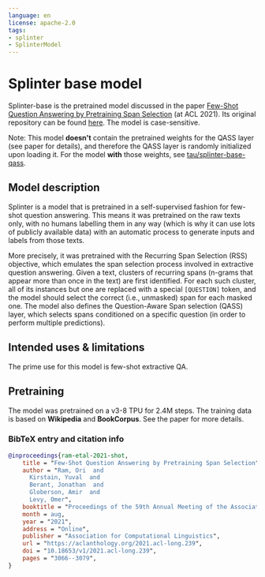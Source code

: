 ```yaml
---
language: en
license: apache-2.0
tags:
- splinter
- SplinterModel
---
```


# Splinter base model  

Splinter-base is the pretrained model discussed in the paper [Few-Shot Question Answering by Pretraining Span Selection](https://aclanthology.org/2021.acl-long.239/) (at ACL 2021). Its original repository can be found [here](https://github.com/oriram/splinter). The model is case-sensitive.

Note: This model **doesn't** contain the pretrained weights for the QASS layer (see paper for details), and therefore the QASS layer is randomly initialized upon loading it. For the model **with** those weights, see [tau/splinter-base-qass](https://huggingface.co/tau/splinter-base-qass).

## Model description

Splinter is a model that is pretrained in a self-supervised fashion for few-shot question answering. This means it was pretrained on the raw texts only, with no humans labelling them in any way (which is why it can use lots of publicly available data) with an automatic process to generate inputs and labels from those texts. 

More precisely, it was pretrained with the Recurring Span Selection (RSS) objective, which emulates the span selection process involved in extractive question answering. Given a text, clusters of recurring spans (n-grams that appear more than once in the text) are first identified. For each such cluster, all of its instances but one are replaced with a special `[QUESTION]` token, and the model should select the correct (i.e., unmasked) span for each masked one. The model also defines the Question-Aware Span selection (QASS) layer, which selects spans conditioned on a specific question (in order to perform multiple predictions).


## Intended uses & limitations

The prime use for this model is few-shot extractive QA.

## Pretraining

The model was pretrained on a v3-8 TPU for 2.4M steps. The training data is based on **Wikipedia** and **BookCorpus**. See the paper for more details.

### BibTeX entry and citation info

```bibtex
@inproceedings{ram-etal-2021-shot,
    title = "Few-Shot Question Answering by Pretraining Span Selection",
    author = "Ram, Ori  and
      Kirstain, Yuval  and
      Berant, Jonathan  and
      Globerson, Amir  and
      Levy, Omer",
    booktitle = "Proceedings of the 59th Annual Meeting of the Association for Computational Linguistics and the 11th International Joint Conference on Natural Language Processing (Volume 1: Long Papers)",
    month = aug,
    year = "2021",
    address = "Online",
    publisher = "Association for Computational Linguistics",
    url = "https://aclanthology.org/2021.acl-long.239",
    doi = "10.18653/v1/2021.acl-long.239",
    pages = "3066--3079",
}
```